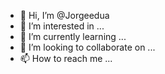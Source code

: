 - 👋 Hi, I’m @Jorgeedua
- 👀 I’m interested in ...
- 🌱 I’m currently learning ...
- 💞️ I’m looking to collaborate on ...
- 📫 How to reach me ...

<!---
Jorgeedua/Jorgeedua is a ✨ special ✨ repository because its `README.md` (this file) appears on your GitHub profile.
You can click the Preview link to take a look at your changes.
--->
